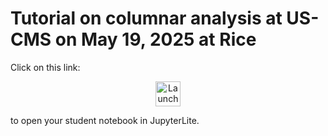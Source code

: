 # Tutorial on columnar analysis at US-CMS on May 19, 2025 at Rice

Click on this link:

<p align="center">
  <a href="https://ianna.github.io/2025-05-19-uscms-rice-tutorial/lab/index.html?path=student.ipynb">
    <img src="https://jupyterlite.readthedocs.io/en/latest/_static/badge.svg" alt="Launch JupyterLite" height="40">
  </a>
</p>

to open your student notebook in JupyterLite.

